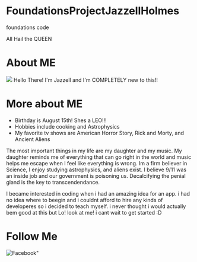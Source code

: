 # FoundationsProjectJazzellHolmes
foundations code
<html>
  <head>
    <p>All Hail the QUEEN </p>
    <link href="https://fonts.googleap1s.com/css?family=Handlee" rel
          =stylesheet">
  </head>
  <body>
    <!--Start of About Me-->
    <div class="section">
    <h1><span>About ME</span></h1>
    <img src="https://scontent.fewr1-2.fna.fbcdn.net/v/t1.0-9/39467683_10215596129268670_363860141734363136_n.jpg?_nc_cat=0&oh=8fe570f5721edcde88ccee70d5aaed17&oe=5C1A4AE2"
    <p>
  Hello There! I'm Jazzell and I'm COMPLETELY new to this!!
</p>
    <!--Unordered list starts-->
    <div class="section">
      <h1><span>More about ME</span></h1>
      <ul>
        <li>Birthday is August 15th! Shes a LEO!!!</li>
        <li>Hobbies include cooking and Astrophysics</li>
        <li>My favorite tv shows are American Horror Story, Rick and Morty, and Ancient Aliens</li>
        </ul>
                        <!---Unordered list ends -->
        </div>
<p> The most important things in my life are my daughter and my music. My daughter reminds me of everything that can go right in the world and music helps me escape when I feel like everything is wrong. Im a firm believer in Science, I enjoy studying astrophysics, and aliens exist. I believe 9/11 was an inside job and our government is poisoning us. Decalcifying the penial gland is the key to transcendendance.</p>
 <p> I became interested in coding when i had an amazing idea for an app. i had no idea where to beegin and i couldnt afford to hire any kinds of developeres so i decided to teach myself. i never thought i would actually bem good at this but Lo! look at me! i cant wait to get started :D </p>
</body>
                        <!--Follow Me-->
  <div class="section" 1d="contacts">
      <h1><span>Follow Me</span></h1>
          <div>
             <a hef="https://www.Facebook.com/LeoDiiamond815" target="_blank"> <img alt= Facebook" src="http://boop.social/wp-content/uploads/2015/06/facebook-logo.png" />
    </a>
                                                                        
<a href="profile.html"><a/>
<a href="profile.html"></a>
<a href="gallery.html"></a>
  </html>
